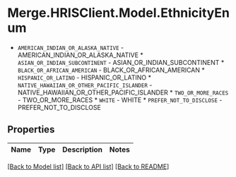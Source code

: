 # Merge.HRISClient.Model.EthnicityEnum
* `AMERICAN_INDIAN_OR_ALASKA_NATIVE` - AMERICAN_INDIAN_OR_ALASKA_NATIVE * `ASIAN_OR_INDIAN_SUBCONTINENT` - ASIAN_OR_INDIAN_SUBCONTINENT * `BLACK_OR_AFRICAN_AMERICAN` - BLACK_OR_AFRICAN_AMERICAN * `HISPANIC_OR_LATINO` - HISPANIC_OR_LATINO * `NATIVE_HAWAIIAN_OR_OTHER_PACIFIC_ISLANDER` - NATIVE_HAWAIIAN_OR_OTHER_PACIFIC_ISLANDER * `TWO_OR_MORE_RACES` - TWO_OR_MORE_RACES * `WHITE` - WHITE * `PREFER_NOT_TO_DISCLOSE` - PREFER_NOT_TO_DISCLOSE

## Properties

Name | Type | Description | Notes
------------ | ------------- | ------------- | -------------

[[Back to Model list]](../README.md#documentation-for-models) [[Back to API list]](../README.md#documentation-for-api-endpoints) [[Back to README]](../README.md)

